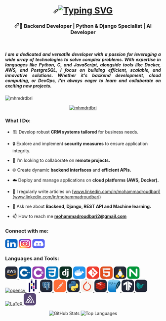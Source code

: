 <!-- <h1 dir="auto"><a id="" class="anchor" aria-hidden="true" href="#"><svg class="octicon octicon-link"  viewBox="0 0 16 16" version="1.1" width="16" height="16" aria-hidden="true"><path d="m7.775 3.275 1.25-1.25a3.5 3.5 0 1 1 4.95 4.95l-2.5 2.5a3.5 3.5 0 0 1-4.95 0 .751.751 0 0 1 .018-1.042.751.751 0 0 1 1.042-.018 1.998 1.998 0 0 0 2.83 0l2.5-2.5a2.002 2.002 0 0 0-2.83-2.83l-1.25 1.25a.751.751 0 0 1-1.042-.018.751.751 0 0 1-.018-1.042Zm-4.69 9.64a1.998 1.998 0 0 0 2.83 0l1.25-1.25a.751.751 0 0 1 1.042.018.751.751 0 0 1 .018 1.042l-1.25 1.25a3.5 3.5 0 1 1-4.95-4.95l2.5-2.5a3.5 3.5 0 0 1 4.95 0 .751.751 0 0 1-.018 1.042.751.751 0 0 1-1.042.018 1.998 1.998 0 0 0-2.83 0l-2.5 2.5a1.998 1.998 0 0 0 0 2.83Z"></path></svg></a><a target="_blank" rel="noopener noreferrer nofollow" href="https://user-images.githubusercontent.com/115201845/211271648-e5090c01-abc8-4e3a-908d-a0bb837f0c85.svg"><img src="https://user-images.githubusercontent.com/115201845/211271648-e5090c01-abc8-4e3a-908d-a0bb837f0c85.svg" alt="name" style="max-width: 100%; margin-left:5%;"></a></h1> -->


<h1 align="center" dir="auto"><a id="user-content-hi--im-ali-bigdeli" class="anchor" aria-hidden="true" href="#hi--im-ali-bigdeli"><svg class="octicon octicon-link" viewBox="0 0 16 16" version="1.1" width="16" height="16" aria-hidden="true"><path d="m7.775 3.275 1.25-1.25a3.5 3.5 0 1 1 4.95 4.95l-2.5 2.5a3.5 3.5 0 0 1-4.95 0 .751.751 0 0 1 .018-1.042.751.751 0 0 1 1.042-.018 1.998 1.998 0 0 0 2.83 0l2.5-2.5a2.002 2.002 0 0 0-2.83-2.83l-1.25 1.25a.751.751 0 0 1-1.042-.018.751.751 0 0 1-.018-1.042Zm-4.69 9.64a1.998 1.998 0 0 0 2.83 0l1.25-1.25a.751.751 0 0 1 1.042.018.751.751 0 0 1 .018 1.042l-1.25 1.25a3.5 3.5 0 1 1-4.95-4.95l2.5-2.5a3.5 3.5 0 0 1 4.95 0 .751.751 0 0 1-.018 1.042.751.751 0 0 1-1.042.018 1.998 1.998 0 0 0-2.83 0l-2.5 2.5a1.998 1.998 0 0 0 0 2.83Z"></path></svg></a><a align="justify" href="https://git.io/typing-svg"><img src="https://readme-typing-svg.herokuapp.com?font=Fira+Code&pause=1000&width=435&lines=Hi+%F0%9F%91%8B%2C+I'm+Mohammad+Roudbari" alt="Typing SVG" style="text-align:center;" /></a></h1>

<h3 align="center" dir="auto"><a id="user-content-iot-and-ai-developer" class="anchor" aria-hidden="true" href="#iot-and-ai-developer"><svg class="octicon octicon-link" viewBox="0 0 16 16" version="1.1" width="16" height="16" aria-hidden="true"><path d="m7.775 3.275 1.25-1.25a3.5 3.5 0 1 1 4.95 4.95l-2.5 2.5a3.5 3.5 0 0 1-4.95 0 .751.751 0 0 1 .018-1.042.751.751 0 0 1 1.042-.018 1.998 1.998 0 0 0 2.83 0l2.5-2.5a2.002 2.002 0 0 0-2.83-2.83l-1.25 1.25a.751.751 0 0 1-1.042-.018.751.751 0 0 1-.018-1.042Zm-4.69 9.64a1.998 1.998 0 0 0 2.83 0l1.25-1.25a.751.751 0 0 1 1.042.018.751.751 0 0 1 .018 1.042l-1.25 1.25a3.5 3.5 0 1 1-4.95-4.95l2.5-2.5a3.5 3.5 0 0 1 4.95 0 .751.751 0 0 1-.018 1.042.751.751 0 0 1-1.042.018 1.998 1.998 0 0 0-2.83 0l-2.5 2.5a1.998 1.998 0 0 0 0 2.83Z"></path></svg></a>🚀 Backend Developer | Python & Django Specialist | AI Developer</h3>

<br>
<!-- <a href="https://visitcount.itsvg.in">
  <img src="https://visitcount.itsvg.in/api?id=MhmdRdbri&label=Profile%20Views&color=6&pretty=false" />
</a> -->
<!-- <br>
<br> -->

<h5 align="justify" >I am a dedicated and versatile developer with a passion for leveraging a wide array of technologies to solve complex problems. With expertise in languages like Python, C, and JavaScript, alongside tools like Docker, AWS, and PostgreSQL, I focus on building efficient, scalable, and innovative solutions. Whether it's backend development, cloud computing, or DevOps, I'm always eager to learn and collaborate on exciting new projects.</h5>

<p align="left"> <img src="https://komarev.com/ghpvc/?username=mhmdrdbri&label=Profile%20views&color=0e75b6&style=flat" alt="mhmdrdbri" /> </p>

<p align="center"> <a href="https://github.com/ryo-ma/github-profile-trophy"><img src="https://github-profile-trophy.vercel.app/?username=mhmdrdbri&theme=radical" alt="mhmdrdbri" /></a> </p>

<h3> <strong> What I Do: </strong> </h3>

- 🏗️ Develop robust **CRM systems tailored** for business needs.

- 🔒 Explore and implement **security measures** to ensure application integrity.

- 👯 I’m looking to collaborate on **remote projects.**

- 🌐 Create dynamic **backend interfaces** and **efficient APIs.**

- ☁️ Deploy and manage applications on **cloud platforms (AWS, Docker).**

- 📝 I regularly write articles on [www.linkedin.com/in/mohammadroudbari](www.linkedin.com/in/mohammadroudbari)

- 💬 Ask me about **Backend, Django, REST API and Machine learning.**

- 📫 How to reach me **mohammadroudbari2@gmail.com**

<h3 align="left">Connect with me:</h3>
<p align="left">
<a href="https://linkedin.com/in/mohammadroudbari" target="blank"><img align="center" src="https://github.com/tandpfun/skill-icons/blob/main/icons/LinkedIn.svg" alt="mohammadroudbari" height="30" width="40" /></a>
<a href="https://instagram.com/mohammadroudbarii" target="blank"><img align="center" src="https://github.com/tandpfun/skill-icons/blob/main/icons/Instagram.svg" alt="mohammadroudbarii" height="30" width="40" /></a>
<a href="https://discord.gg/mohammad077770" target="blank"><img align="center" src="https://github.com/tandpfun/skill-icons/blob/main/icons/Discord.svg" alt="mohammad077770" height="30" width="40" /></a>
</p>

<h3 align="left">Languages and Tools:</h3>
<p align="left"> <a href="https://aws.amazon.com" target="_blank" rel="noreferrer"> <img src="https://github.com/tandpfun/skill-icons/blob/main/icons/AWS-Dark.svg" alt="aws" width="40" height="40"/> </a> <a href="https://www.w3schools.com/cpp/" target="_blank" rel="noreferrer"> <img src="https://github.com/tandpfun/skill-icons/blob/main/icons/CPP.svg" alt="cplusplus" width="40" height="40"/> </a> <a href="https://www.w3schools.com/cs/" target="_blank" rel="noreferrer"> <img src="https://github.com/tandpfun/skill-icons/blob/main/icons/CS.svg" alt="csharp" width="40" height="40"/> </a> <a href="https://www.w3schools.com/css/" target="_blank" rel="noreferrer"> <img src="https://github.com/tandpfun/skill-icons/blob/main/icons/CSS.svg" alt="css3" width="40" height="40"/> </a> <a href="https://www.djangoproject.com/" target="_blank" rel="noreferrer"> <img src="https://github.com/tandpfun/skill-icons/blob/main/icons/Django.svg" alt="django" width="40" height="40"/> </a> <a href="https://www.docker.com/" target="_blank" rel="noreferrer"> <img src="https://github.com/tandpfun/skill-icons/blob/main/icons/Docker.svg" alt="docker" width="40" height="40"/> </a> <a href="https://git-scm.com/" target="_blank" rel="noreferrer"> <img src="https://github.com/tandpfun/skill-icons/blob/main/icons/Git.svg" alt="git" width="40" height="40"/> </a> <a href="https://www.w3.org/html/" target="_blank" rel="noreferrer"> <img src="https://github.com/tandpfun/skill-icons/blob/main/icons/HTML.svg" alt="html5" width="40" height="40"/> </a> <a href="https://www.linux.org/" target="_blank" rel="noreferrer"> <img src="https://github.com/tandpfun/skill-icons/blob/main/icons/Linux-Dark.svg" alt="linux" width="40" height="40"/> </a> <a href="https://www.nginx.com" target="_blank" rel="noreferrer"> <img src="https://github.com/tandpfun/skill-icons/blob/main/icons/Nginx.svg" alt="nginx" width="40" height="40"/> </a> <a href="https://opencv.org/" target="_blank" rel="noreferrer"> <img src="https://github.com/tandpfun/skill-icons/blob/main/icons/OpenCV-Dark.svg" alt="opencv" width="40" height="40"/> </a> <a href="https://pandas.pydata.org/" target="_blank" rel="noreferrer"> <img src="https://raw.githubusercontent.com/devicons/devicon/2ae2a900d2f041da66e950e4d48052658d850630/icons/pandas/pandas-original.svg" alt="pandas" width="40" height="40"/> </a> <a href="https://www.postgresql.org" target="_blank" rel="noreferrer"> <img src="https://github.com/tandpfun/skill-icons/blob/main/icons/PostgreSQL-Dark.svg" alt="postgresql" width="40" height="40"/> </a> <a href="https://postman.com" target="_blank" rel="noreferrer"> <img src="https://github.com/tandpfun/skill-icons/blob/main/icons/Postman.svg" alt="postman" width="40" height="40"/> </a> <a href="https://www.python.org" target="_blank" rel="noreferrer"> <img src="https://github.com/tandpfun/skill-icons/blob/main/icons/Python-Dark.svg" alt="python" width="40" height="40"/> </a> <a href="https://pytorch.org/" target="_blank" rel="noreferrer"> <img src="https://github.com/tandpfun/skill-icons/blob/main/icons/PyTorch-Light.svg" alt="pytorch" width="40" height="40"/> </a> <a href="https://redis.io" target="_blank" rel="noreferrer"> <img src="https://github.com/tandpfun/skill-icons/blob/main/icons/Redis-Dark.svg" alt="redis" width="40" height="40"/> </a> <a href="https://www.sqlite.org/" target="_blank" rel="noreferrer"> <img src="https://github.com/tandpfun/skill-icons/blob/main/icons/SQLite.svg" alt="sqlite" width="40" height="40"/> </a> <a href="https://www.tensorflow.org" target="_blank" rel="noreferrer"> <img src="https://github.com/tandpfun/skill-icons/blob/main/icons/TensorFlow-Dark.svg" alt="tensorflow" width="40" height="40"/> </a> <a href="https://www.latex-project.org/" target="_blank" rel="noreferrer"> <img src="https://github.com/tandpfun/skill-icons/blob/main/icons/LaTeX-Dark.svg" alt="LaTeX" width="40" height="40"/> </a> <a href="https://www.kali.org/" target="_blank" rel="noreferrer"> <img src="https://github.com/tandpfun/skill-icons/blob/main/icons/Kali-Dark.svg" alt="LaTeX" width="40" height="40"/> </a> <a href="https://sentry.io/" target="_blank" rel="noreferrer"> <img src="https://github.com/tandpfun/skill-icons/blob/main/icons/Sentry.svg" alt="Centry" width="40" height="40"/> </a> </p>


<p align="center">
  <img src="https://github-readme-stats.vercel.app/api?username=mhmdrdbri&show_icons=true&locale=en&theme=radical" alt="GitHub Stats" />
  <img src="https://github-readme-stats.vercel.app/api/top-langs?username=mhmdrdbri&show_icons=true&locale=en&layout=compact&theme=radical" alt="Top Languages" />
</p>

<!-- <p><img align="center" src="https://github-readme-streak-stats.herokuapp.com/?user=mhmdrdbri&" alt="mhmdrdbri" /></p> -->
